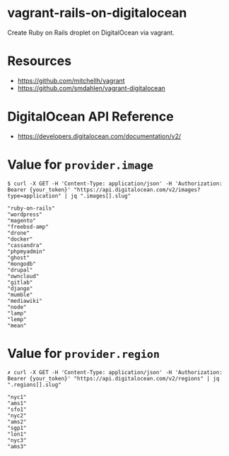 # vagrant-rails-on-digitalocean

Create Ruby on Rails droplet on DigitalOcean via vagrant.

# Resources
* https://github.com/mitchellh/vagrant
* https://github.com/smdahlen/vagrant-digitalocean

# DigitalOcean API Reference
* https://developers.digitalocean.com/documentation/v2/

# Value for `provider.image`

```
$ curl -X GET -H 'Content-Type: application/json' -H 'Authorization: Bearer {your_token}' "https://api.digitalocean.com/v2/images?type=application" | jq ".images[].slug"

"ruby-on-rails"
"wordpress"
"magento"
"freebsd-amp"
"drone"
"docker"
"cassandra"
"phpmyadmin"
"ghost"
"mongodb"
"drupal"
"owncloud"
"gitlab"
"django"
"mumble"
"mediawiki"
"node"
"lamp"
"lemp"
"mean"
```

# Value for `provider.region`

```
✗ curl -X GET -H 'Content-Type: application/json' -H 'Authorization: Bearer {your_token}' "https://api.digitalocean.com/v2/regions" | jq ".regions[].slug"

"nyc1"
"ams1"
"sfo1"
"nyc2"
"ams2"
"sgp1"
"lon1"
"nyc3"
"ams3"
```
